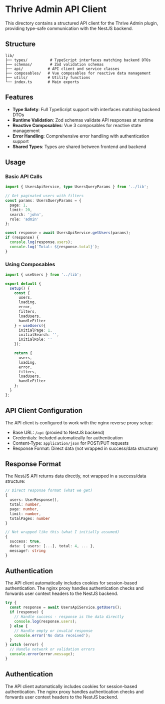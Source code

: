 # Thrive Admin API Client

This directory contains a structured API client for the Thrive Admin plugin, providing type-safe communication with the NestJS backend.

## Structure

```
lib/
├── types/          # TypeScript interfaces matching backend DTOs
├── schemas/        # Zod validation schemas
├── api/           # API client and service classes
├── composables/   # Vue composables for reactive data management
├── utils/         # Utility functions
└── index.ts       # Main exports
```

## Features

- **Type Safety**: Full TypeScript support with interfaces matching backend DTOs
- **Runtime Validation**: Zod schemas validate API responses at runtime
- **Reactive Composables**: Vue 3 composables for reactive state management
- **Error Handling**: Comprehensive error handling with authentication support
- **Shared Types**: Types are shared between frontend and backend

## Usage

### Basic API Calls

```typescript
import { UsersApiService, type UsersQueryParams } from '../lib';

// Get paginated users with filters
const params: UsersQueryParams = {
  page: 1,
  limit: 20,
  search: 'john',
  role: 'admin'
};

const response = await UsersApiService.getUsers(params);
if (response) {
  console.log(response.users);
  console.log(`Total: ${response.total}`);
}
```

### Using Composables

```typescript
import { useUsers } from '../lib';

export default {
  setup() {
    const {
      users,
      loading,
      error,
      filters,
      loadUsers,
      handleFilter
    } = useUsers({
      initialPage: 1,
      initialSearch: '',
      initialRole: ''
    });

    return {
      users,
      loading,
      error,
      filters,
      loadUsers,
      handleFilter
    };
  }
};
```

## API Client Configuration

The API client is configured to work with the nginx reverse proxy setup:

- Base URL: `/api` (proxied to NestJS backend)
- Credentials: Included automatically for authentication
- Content-Type: `application/json` for POST/PUT requests
- Response Format: Direct data (not wrapped in success/data structure)

## Response Format

The NestJS API returns data directly, not wrapped in a success/data structure:

```typescript
// Direct response format (what we get)
{
  users: UserResponse[],
  total: number,
  page: number,
  limit: number,
  totalPages: number
}

// Not wrapped like this (what I initially assumed)
{
  success: true,
  data: { users: [...], total: 4, ... },
  message?: string
}
```

## Authentication

The API client automatically includes cookies for session-based authentication. The nginx proxy handles authentication checks and forwards user context headers to the NestJS backend.

```typescript
try {
  const response = await UsersApiService.getUsers();
  if (response) {
    // Handle success - response is the data directly
    console.log(response.users);
  } else {
    // Handle empty or invalid response
    console.error('No data received');
  }
} catch (error) {
  // Handle network or validation errors
  console.error(error.message);
}
```

## Authentication

The API client automatically includes cookies for session-based authentication. The nginx proxy handles authentication checks and forwards user context headers to the NestJS backend.
